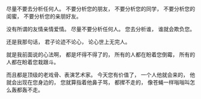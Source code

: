 尽量不要去分析任何人。
不要分析您的朋友，
不要分析您的同学，
不要分析您的闺蜜，
不要分析您的亲朋好友。

没有所谓的友情亲情爱情。
尽量不要分析任何人。
您去分析谁，
谁就会欺负您。

还是我那句话，
君子论迹不论心，
论心世上无完人。

就是我前面说的心法啊，
都是坏得不得了的，
所有的人都在盼着您倒霉，
所有的人都在盼着您栽跟斗。

而且都是顶级的老戏骨、表演艺术家。
今天您有价值了，
一个人他就会来的，
他就会出现在您身边的，
您就算指着他鼻子骂，
都撵不走的，
像苍蝇一样嗡嗡叫怎么轰都轰不走。

